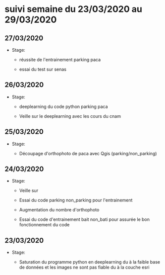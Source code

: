 # suivi semaine du 23/03/2020 au 29/03/2020

## 27/03/2020

* Stage: 

  * réussite de l'entrainement parking paca
  
  * essai du test sur senas

## 26/03/2020

* Stage: 

  * deeplearning du code python parking paca

  * Veille sur le deeplearning avec les cours du cnam


## 25/03/2020

* Stage: 

  * Découpage d'orthophoto de paca avec Qgis (parking/non_parking)

  

## 24/03/2020

* Stage: 

  * Veille sur 

  * Essai du code parking non_parking pour l'entrainement

  * Augmentation du nombre d'orthophoto 

  * Essai du code d'entrainement bait non_bati pour assurée le bon fonctionnement du code



## 23/03/2020

* Stage: 

  * Saturation du programme python en deeplearning du à la faible base de données et les images ne sont pas fiable du à la couche esri 